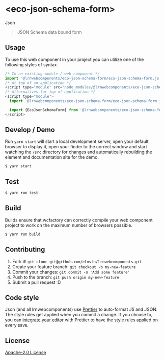 # &lt;eco-json-schema-form&gt;

Json
> JSON Schema data bound form

## Usage
To use this web component in your project you can utilize one of the following styles of syntax.

```js
/* In an existing module / web component */
import '@lrnwebcomponents/eco-json-schema-form/eco-json-schema-form.js';
/* At top of an application */
<script type="module" src="node_modules/@lrnwebcomponents/eco-json-schema-form/eco-json-schema-form.js"></script>
/* Alternatives for top of application */
<script type="module">
  import '@lrnwebcomponents/eco-json-schema-form/eco-json-schema-form.js';

  import {EcoJsonSchemaForm} from '@lrnwebcomponents/eco-json-schema-form/eco-json-schema-form.js';
</script>
```

## Develop / Demo
Run `yarn start` will start a local development server, open your default browser to display it, open your finder to the correct window and start watching the `/src` directory for changes and automatically rebuilding the element and documentation site for the demo.
```bash
$ yarn start
```

## Test

```bash
$ yarn run test
```

## Build
Builds ensure that wcfactory can correctly compile your web component project to
work on the maximum number of browsers possible.
```bash
$ yarn run build
```

## Contributing

1. Fork it! `git clone git@github.com/elmsln/lrnwebcomponents.git`
2. Create your feature branch: `git checkout -b my-new-feature`
3. Commit your changes: `git commit -m 'Add some feature'`
4. Push to the branch: `git push origin my-new-feature`
5. Submit a pull request :D

## Code style

Json (and all lrnwebcomponents) use [Prettier][prettier] to auto-format JS and JSON.  The style rules get applied when you commit a change.  If you choose to, you can [integrate your editor][prettier-ed] with Prettier to have the style rules applied on every save.

[prettier]: https://github.com/prettier/prettier/
[prettier-ed]: https://github.com/prettier/prettier/#editor-integration
[polyserve]: https://github.com/Polymer/polyserve
[web-component-tester]: https://github.com/Polymer/web-component-tester

## License
[Apache-2.0 License](http://opensource.org/licenses/Apache-2.0)